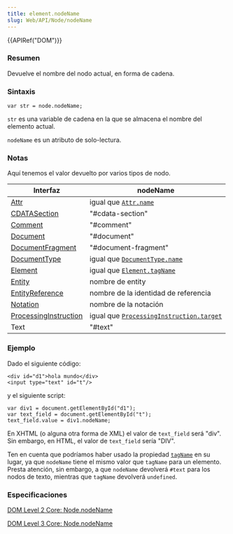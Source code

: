 ```yaml
---
title: element.nodeName
slug: Web/API/Node/nodeName
---
```


{{APIRef("DOM")}}

### Resumen

Devuelve el nombre del nodo actual, en forma de cadena.

### Sintaxis

```
var str = node.nodeName;
```

`str` es una variable de cadena en la que se almacena el nombre del elemento actual.

`nodeName` es un atributo de solo-lectura.

### Notas

Aquí tenemos el valor devuelto por varios tipos de nodo.

| Interfaz                                                        | nodeName                                                                              |
| --------------------------------------------------------------- | ------------------------------------------------------------------------------------- |
| [Attr](/es/docs/Web/API/Attr)                                   | igual que [`Attr.name`](/es/docs/DOM/Attr.name)                                       |
| [CDATASection](/es/docs/Web/API/CDATASection)                   | "#cdata-section"                                                                      |
| [Comment](/es/docs/Web/API/Comment)                             | "#comment"                                                                            |
| [Document](/es/docs/Web/API/Document)                           | "#document"                                                                           |
| [DocumentFragment](/es/docs/Web/API/DocumentFragment)           | "#document-fragment"                                                                  |
| [DocumentType](/es/docs/Web/API/DocumentType)                   | igual que [`DocumentType.name`](/es/docs/DOM/DocumentType.name)                       |
| [Element](/es/docs/Web/API/Element)                             | igual que [`Element.tagName`](/es/docs/Web/API/Element/tagName)                       |
| [Entity](/es/docs/DOM/Entity)                                   | nombre de entity                                                                      |
| [EntityReference](/es/docs/DOM/EntityReference)                 | nombre de la identidad de referencia                                                  |
| [Notation](/es/docs/DOM/Notation)                               | nombre de la notación                                                                 |
| [ProcessingInstruction](/es/docs/Web/API/ProcessingInstruction) | igual que [`ProcessingInstruction.target`](/es/docs/DOM/ProcessingInstruction.target) |
| Text                                                            | "#text"                                                                               |

### Ejemplo

Dado el siguiente código:

```
<div id="d1">hola mundo</div>
<input type="text" id="t"/>
```

y el siguiente script:

```
var div1 = document.getElementById("d1");
var text_field = document.getElementById("t");
text_field.value = div1.nodeName;
```

En XHTML (o alguna otra forma de XML) el valor de `text_field` será "div". Sin embargo, en HTML, el valor de `text_field` sería "DIV".

Ten en cuenta que podríamos haber usado la propiedad [`tagName`](/es/docs/Web/API/Element/tagName) en su lugar, ya que `nodeName` tiene el mismo valor que `tagName` para un elemento. Presta atención, sin embargo, a que `nodeName` devolverá `#text` para los nodos de texto, mientras que `tagName` devolverá `undefined`.

### Especificaciones

[DOM Level 2 Core: Node.nodeName](https://www.w3.org/TR/DOM-Level-2-Core/core.html#ID-F68D095)

[DOM Level 3 Core: Node.nodeName](https://www.w3.org/TR/DOM-Level-3-Core/core.html#ID-F68D095)
